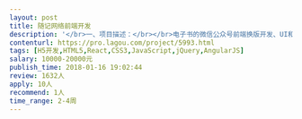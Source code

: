 ```yaml
---                
layout: post       
title: 随记网络前端开发           
description: '</br>一、项目描述：</br></br>电子书的微信公众号前端换版开发、UI和后台已有。</br>二、主要功能点：</br></br>书架、晒单、订单、电子书的编辑等功能</br></br>四、人员要求：</br></br>1、精通HTML5、JS、vue.js、前端布局、等前端相关技术</br>2、具有良好的前端架构和编码规范能力</br>3、良好的沟通能力和契约精神。</br>4、有电子书编排和vue.js开发经验优先考虑</br>'     
contenturl: https://pro.lagou.com/project/5993.html      
tags: [H5开发,HTML5,React,CSS3,JavaScript,jQuery,AngularJS]            
salary: 10000-20000元          
publish_time: 2018-01-16 19:02:44         
review: 1632人                   
apply: 10人                   
recommend: 1人                   
time_range: 2-4周              
---                 
```

